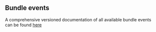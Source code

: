 ## Bundle events

A comprehensive versioned documentation of all available bundle events can be found [here](/documentation/api/events/latest/)
